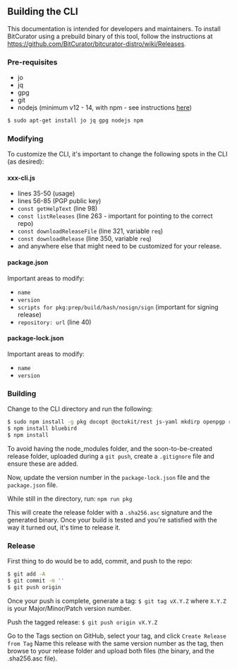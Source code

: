 ## Building the CLI

This documentation is intended for developers and maintainers. To install BitCurator using a prebuild binary of this tool, follow the instructions at https://github.com/BitCurator/bitcurator-distro/wiki/Releases.

### Pre-requisites
- jo
- jq
- gpg
- git
- nodejs (minimum v12 - 14, with npm - see instructions [here](https://github.com/nodesource/distributions/blob/master/README.md#installation-instructions))

```bash
$ sudo apt-get install jo jq gpg nodejs npm
```
### Modifying
To customize the CLI, it's important to change the following spots in the CLI (as desired):
#### xxx-cli.js
- lines 35-50 (usage)
- lines 56-85 (PGP public key)
- `const getHelpText` (line 98)
- `const listReleases` (line 263 - important for pointing to the correct repo)
- `const downloadReleaseFile` (line 321, variable `req`)
- `const downloadRelease` (line 350, variable `req`)
- and anywhere else that might need to be customized for your release.

#### package.json
Important areas to modify:
- `name`
- `version`
- `scripts for pkg:prep/build/hash/nosign/sign` (important for signing release)
- `repository: url` (line 40)

#### package-lock.json
Important areas to modify:
- `name`
- `version`

### Building
Change to the CLI directory and run the following:
```bash
$ sudo npm install -g pkg docopt @octokit/rest js-yaml mkdirp openpgp request semver split username bluebird
$ npm install bluebird
$ npm install
```
To avoid having the node_modules folder, and the soon-to-be-created release folder, uploaded during a `git push`, create a `.gitignore` file and ensure these are added.

Now, update the version number in the `package-lock.json` file and the `package.json` file.

While still in the directory, run: `npm run pkg`

This will create the release folder with a `.sha256.asc` signature and the generated binary. Once your build is tested and you're satisfied with the way it turned out, it's time to release it.

### Release
First thing to do would be to add, commit, and push to the repo:
```bash
$ git add -A
$ git commit -m ''
$ git push origin
```
Once your push is complete, generate a tag:
`$ git tag vX.Y.Z` where `X.Y.Z` is your Major/Minor/Patch version number.

Push the tagged release:
`$ git push origin vX.Y.Z`

Go to the Tags section on GitHub, select your tag, and click `Create Release from Tag`
Name this release with the same version number as the tag, then browse to your release folder and upload both files (the binary, and the .sha256.asc file).
